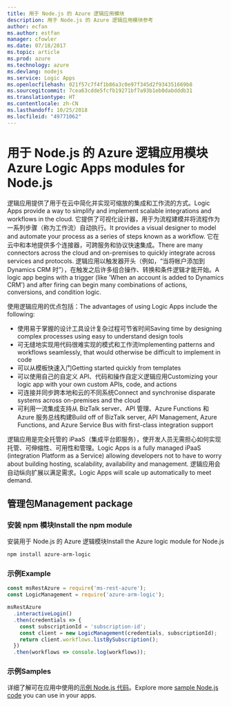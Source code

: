 ```yaml
---
title: 用于 Node.js 的 Azure 逻辑应用模块
description: 用于 Node.js 的 Azure 逻辑应用模块参考
author: ecfan
ms.author: estfan
manager: cfowler
ms.date: 07/18/2017
ms.topic: article
ms.prod: azure
ms.technology: azure
ms.devlang: nodejs
ms.service: Logic Apps
ms.openlocfilehash: 021f57c7f4f1b86a3c0e97f345d2f934351669b8
ms.sourcegitcommit: 7cea63cdde5fcfb19271bf7a93b1eb0dabdddb31
ms.translationtype: HT
ms.contentlocale: zh-CN
ms.lasthandoff: 10/25/2018
ms.locfileid: "49771062"
---
```

# <a name="azure-logic-apps-modules-for-nodejs"></a><span data-ttu-id="5d61d-103">用于 Node.js 的 Azure 逻辑应用模块</span><span class="sxs-lookup"><span data-stu-id="5d61d-103">Azure Logic Apps modules for Node.js</span></span>

<span data-ttu-id="5d61d-104">逻辑应用提供了用于在云中简化并实现可缩放的集成和工作流的方式。</span><span class="sxs-lookup"><span data-stu-id="5d61d-104">Logic Apps provide a way to simplify and implement scalable integrations and workflows in the cloud.</span></span> <span data-ttu-id="5d61d-105">它提供了可视化设计器，用于为流程建模并将流程作为一系列步骤（称为工作流）自动执行。</span><span class="sxs-lookup"><span data-stu-id="5d61d-105">It provides a visual designer to model and automate your process as a series of steps known as a workflow.</span></span> <span data-ttu-id="5d61d-106">它在云中和本地提供多个连接器，可跨服务和协议快速集成。</span><span class="sxs-lookup"><span data-stu-id="5d61d-106">There are many connectors across the cloud and on-premises to quickly integrate across services and protocols.</span></span> <span data-ttu-id="5d61d-107">逻辑应用以触发器开头（例如，“当将帐户添加到 Dynamics CRM 时”），在触发之后许多组合操作、转换和条件逻辑才能开始。</span><span class="sxs-lookup"><span data-stu-id="5d61d-107">A logic app begins with a trigger (like 'When an account is added to Dynamics CRM') and after firing can begin many combinations of actions, conversions, and condition logic.</span></span>

<span data-ttu-id="5d61d-108">使用逻辑应用的优点包括：</span><span class="sxs-lookup"><span data-stu-id="5d61d-108">The advantages of using Logic Apps include the following:</span></span>
- <span data-ttu-id="5d61d-109">使用易于掌握的设计工具设计复杂过程可节省时间</span><span class="sxs-lookup"><span data-stu-id="5d61d-109">Saving time by designing complex processes using easy to understand design tools</span></span>
- <span data-ttu-id="5d61d-110">可无缝地实现用代码很难实现的模式和工作流</span><span class="sxs-lookup"><span data-stu-id="5d61d-110">Implementing patterns and workflows seamlessly, that would otherwise be difficult to implement in code</span></span>
- <span data-ttu-id="5d61d-111">可以从模板快速入门</span><span class="sxs-lookup"><span data-stu-id="5d61d-111">Getting started quickly from templates</span></span>
- <span data-ttu-id="5d61d-112">可以使用自己的自定义 API、代码和操作自定义逻辑应用</span><span class="sxs-lookup"><span data-stu-id="5d61d-112">Customizing your logic app with your own custom APIs, code, and actions</span></span>
- <span data-ttu-id="5d61d-113">可连接并同步跨本地和云的不同系统</span><span class="sxs-lookup"><span data-stu-id="5d61d-113">Connect and synchronise disparate systems across on-premises and the cloud</span></span>
- <span data-ttu-id="5d61d-114">可利用一流集成支持从 BizTalk server、API 管理、Azure Functions 和 Azure 服务总线构建</span><span class="sxs-lookup"><span data-stu-id="5d61d-114">Build off of BizTalk server, API Management, Azure Functions, and Azure Service Bus with first-class integration support</span></span>

<span data-ttu-id="5d61d-115">逻辑应用是完全托管的 iPaaS（集成平台即服务），使开发人员无需担心如何实现托管、可伸缩性、可用性和管理。</span><span class="sxs-lookup"><span data-stu-id="5d61d-115">Logic Apps is a fully managed iPaaS (integration Platform as a Service) allowing developers not to have to worry about building hosting, scalability, availability and management.</span></span> <span data-ttu-id="5d61d-116">逻辑应用会自动纵向扩展以满足需求。</span><span class="sxs-lookup"><span data-stu-id="5d61d-116">Logic Apps will scale up automatically to meet demand.</span></span>

## <a name="management-package"></a><span data-ttu-id="5d61d-117">管理包</span><span class="sxs-lookup"><span data-stu-id="5d61d-117">Management package</span></span>

### <a name="install-the-npm-module"></a><span data-ttu-id="5d61d-118">安装 npm 模块</span><span class="sxs-lookup"><span data-stu-id="5d61d-118">Install the npm module</span></span>

<span data-ttu-id="5d61d-119">安装用于 Node.js 的 Azure 逻辑模块</span><span class="sxs-lookup"><span data-stu-id="5d61d-119">Install the Azure logic module for Node.js</span></span>

```bash
npm install azure-arm-logic
```

### <a name="example"></a><span data-ttu-id="5d61d-120">示例</span><span class="sxs-lookup"><span data-stu-id="5d61d-120">Example</span></span>

```javascript
const msRestAzure = require('ms-rest-azure');
const LogicManagement = require('azure-arm-logic');

msRestAzure
  .interactiveLogin()
  .then(credentials => {
    const subscriptionId = 'subscription-id';
    const client = new LogicManagement(credentials, subscriptionId);
    return client.workflows.listBySubscription();
  })
  .then(workflows => console.log(workflows));
```

### <a name="samples"></a><span data-ttu-id="5d61d-121">示例</span><span class="sxs-lookup"><span data-stu-id="5d61d-121">Samples</span></span>

<span data-ttu-id="5d61d-122">详细了解可在应用中使用的[示例 Node.js 代码](https://azure.microsoft.com/resources/samples/?platform=nodejs)。</span><span class="sxs-lookup"><span data-stu-id="5d61d-122">Explore more [sample Node.js code](https://azure.microsoft.com/resources/samples/?platform=nodejs) you can use in your apps.</span></span>
